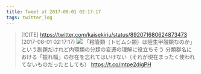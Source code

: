 ```yaml
---
title: Tweet at 2017-08-01 02:17:17
tags: twitter_log
---
```


> [!CITE] https://twitter.com/kaisekiriu/status/892071680624873473 (2017-08-01 02:17:17)
> ![](https://twitter.com/kaisekiriu/status/892071680624873473)
> 「粘管類（トビムシ類）は陸生甲殻類なのか」という副題だけれど内顎類の分類の変遷の理解に役立ちそう
> 分類群名における「振れ幅」の存在を忘れてはいけない（それが現在まったく使われてないものだったとしても）
> https://t.co/mtpe2digPH
